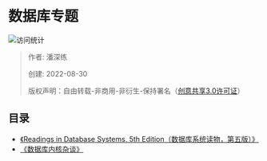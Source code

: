 # 数据库专题

![访问统计](https://visitor-badge.glitch.me/badge?page_id=senlypan.qa.08-database-about&left_color=blue&right_color=red)

> 作者: 潘深练
>
> 创建: 2022-08-30
>
> 版权声明：自由转载-非商用-非衍生-保持署名（[创意共享3.0许可证](https://creativecommons.org/licenses/by-nc-nd/3.0/deed.zh)）


## 目录 

- [《Readings in Database Systems, 5th Edition（数据库系统读物，第五版）》](http://www.redbook.io/)
- [《数据库内核杂谈》](https://www.infoq.cn/theme/46)
 